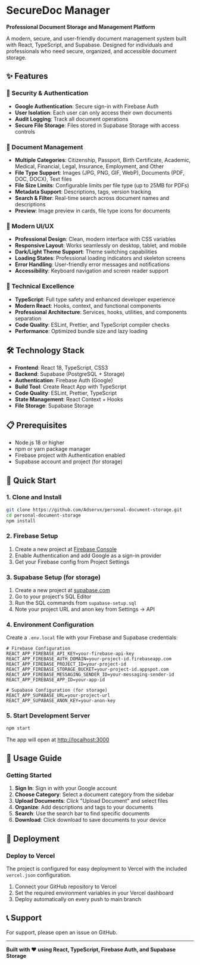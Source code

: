# SecureDoc Manager

**Professional Document Storage and Management Platform**

A modern, secure, and user-friendly document management system built with React, TypeScript, and Supabase. Designed for individuals and professionals who need secure, organized, and accessible document storage.

## ✨ Features

### 🔐 Security & Authentication
- **Google Authentication**: Secure sign-in with Firebase Auth
- **User Isolation**: Each user can only access their own documents
- **Audit Logging**: Track all document operations
- **Secure File Storage**: Files stored in Supabase Storage with access controls

### 📁 Document Management
- **Multiple Categories**: Citizenship, Passport, Birth Certificate, Academic, Medical, Financial, Legal, Insurance, Employment, and Other
- **File Type Support**: Images (JPG, PNG, GIF, WebP), Documents (PDF, DOC, DOCX), Text files
- **File Size Limits**: Configurable limits per file type (up to 25MB for PDFs)
- **Metadata Support**: Descriptions, tags, version tracking
- **Search & Filter**: Real-time search across document names and descriptions
- **Preview**: Image preview in cards, file type icons for documents

### 🎨 Modern UI/UX
- **Professional Design**: Clean, modern interface with CSS variables
- **Responsive Layout**: Works seamlessly on desktop, tablet, and mobile
- **Dark/Light Theme Support**: Theme switching capabilities
- **Loading States**: Professional loading indicators and skeleton screens
- **Error Handling**: User-friendly error messages and notifications
- **Accessibility**: Keyboard navigation and screen reader support

### 🚀 Technical Excellence
- **TypeScript**: Full type safety and enhanced developer experience
- **Modern React**: Hooks, context, and functional components
- **Professional Architecture**: Services, hooks, utilities, and components separation
- **Code Quality**: ESLint, Prettier, and TypeScript compiler checks
- **Performance**: Optimized bundle size and lazy loading

## 🛠️ Technology Stack

- **Frontend**: React 18, TypeScript, CSS3
- **Backend**: Supabase (PostgreSQL + Storage)
- **Authentication**: Firebase Auth (Google)
- **Build Tool**: Create React App with TypeScript
- **Code Quality**: ESLint, Prettier, TypeScript
- **State Management**: React Context + Hooks
- **File Storage**: Supabase Storage

## 📋 Prerequisites

- Node.js 18 or higher
- npm or yarn package manager
- Firebase project with Authentication enabled
- Supabase account and project (for storage)

## 🚀 Quick Start

### 1. Clone and Install

```bash
git clone https://github.com/Adservx/personal-document-storage.git
cd personal-document-storage
npm install
```

### 2. Firebase Setup

1. Create a new project at [Firebase Console](https://console.firebase.google.com)
2. Enable Authentication and add Google as a sign-in provider
3. Get your Firebase config from Project Settings

### 3. Supabase Setup (for storage)

1. Create a new project at [supabase.com](https://supabase.com)
2. Go to your project's SQL Editor
3. Run the SQL commands from `supabase-setup.sql`
4. Note your project URL and anon key from Settings → API

### 4. Environment Configuration

Create a `.env.local` file with your Firebase and Supabase credentials:

```env
# Firebase Configuration
REACT_APP_FIREBASE_API_KEY=your-firebase-api-key
REACT_APP_FIREBASE_AUTH_DOMAIN=your-project-id.firebaseapp.com
REACT_APP_FIREBASE_PROJECT_ID=your-project-id
REACT_APP_FIREBASE_STORAGE_BUCKET=your-project-id.appspot.com
REACT_APP_FIREBASE_MESSAGING_SENDER_ID=your-messaging-sender-id
REACT_APP_FIREBASE_APP_ID=your-app-id

# Supabase Configuration (for storage)
REACT_APP_SUPABASE_URL=your-project-url
REACT_APP_SUPABASE_ANON_KEY=your-anon-key
```

### 5. Start Development Server

```bash
npm start
```

The app will open at [http://localhost:3000](http://localhost:3000)

## 📖 Usage Guide

### Getting Started

1. **Sign In**: Sign in with your Google account
2. **Choose Category**: Select a document category from the sidebar
3. **Upload Documents**: Click "Upload Document" and select files
4. **Organize**: Add descriptions and tags to your documents
5. **Search**: Use the search bar to find specific documents
6. **Download**: Click download to save documents to your device

## 🚀 Deployment

### Deploy to Vercel

The project is configured for easy deployment to Vercel with the included `vercel.json` configuration.

1. Connect your GitHub repository to Vercel
2. Set the required environment variables in your Vercel dashboard
3. Deploy automatically on every push to main branch

## 📞 Support

For support, please open an issue on GitHub.

---

**Built with ❤️ using React, TypeScript, Firebase Auth, and Supabase Storage**